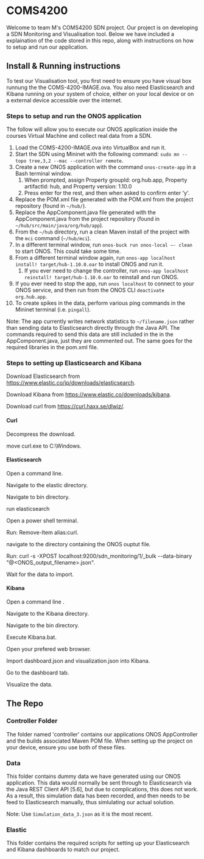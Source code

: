 # COMS4200
Welcome to team M's COMS4200 SDN project. Our project is on developing a SDN Monitoring and Visualisation tool. Below we have included a explaination of the code stored in this repo, along with instructions on how to setup and run our application.

## Install & Running instructions
To test our Visualisation tool, you first need to ensure you have visual box runnung the the COMS-4200-IMAGE.ova. You also need Elasticsearch and Kibana running on your system of choice, either on your local device or on a external device accessible over the internet.

### Steps to setup and run the ONOS application
The follow will allow you to execute our ONOS application inside the courses Virtual Machine and collect real data from a SDN.

1. Load the COMS-4200-IMAGE.ova into VirtualBox and run it.
2. Start the SDN using Mininet with the following command: `sudo mn --topo tree,3,2 --mac --controller remote`.
3. Create a new ONOS application with the command `onos-create-app` in a Bash terminal window.
    1. When prompted, assign Property groupId: org.hub.app, Property artifactId: hub, and Property version: 1.10.0 
    2. Press enter for the rest, and then when asked to confirm enter 'y'.
4. Replace the POM.xml file generated with the POM.xml from the project repository (found in `~/hub/`).
5. Replace the AppComponent.java file generated with the AppComponent.java from the project repository (found in `~/hub/src/main/java/org/hub/app`).
6. From the `~/hub` directory, run a clean Maven install of the project with the `mci` command (`~/hub/mci`).
7. In a different terminal window, run `onos-buck run onos-local –- clean` to start ONOS. This could take some time.
8. From a different terminal window again, run `onos-app localhost install! target/hub-1.10.0.oar` to install ONOS and run it.
    1. If you ever need to change the controller, run `onos-app localhost reinstall! target/hub-1.10.0.oar` to reinstall and run ONOS.
9. If you ever need to stop the app, run `onos localhost` to connect to your ONOS service, and then run from the ONOS CLI `deactivate org.hub.app`.
10. To create spikes in the data, perform various ping commands in the Mininet terminal (i.e. `pingall`).

Note: The app currently writes network statistics to `~/filename.json` rather than sending data to Elasticsearch directly through the Java API. The commands required to send this data are still included in the in the AppComponent.java, just they are commented out. The same goes for the required libraries in the pom.xml file.

### Steps to setting up Elasticsearch and Kibana
Download Elasticsearch from https://www.elastic.co/jp/downloads/elasticsearch.

Download Kibana from https://www.elastic.co/downloads/kibana.

Download curl from https://curl.haxx.se/dlwiz/.

#### Curl
Decompress the download.

move curl.exe to C:\Windows.


#### Elasticsearch
Open a command line. 

Navigate to the elastic directory.

Navigate to bin directory.

run elasticsearch

Open a power shell terminal.

Run: Remove-Item alias:curl.

navigate to the directory containing the ONOS ouptut file.

Run: curl -s -XPOST localhost:9200/sdn_monitoring/1/_bulk --data-binary "@<ONOS_output_filename>.json".

Wait for the data to import.

#### Kibana
Open a command line .

Navigate to the Kibana directory.

Navigate to the bin directory.

Execute Kibana.bat.

Open your prefered web browser.

Import dashboard.json and visualization.json into Kibana.

Go to the dashboard tab.

Visualize the data.

## The Repo

### Controller Folder
The folder named 'controller' contains our applications ONOS AppController and the builds associated Maven POM file. When setting up the project on your device, ensure you use both of these files.

### Data
This folder contains dummy data we have generated using our ONOS application. This data would normally be sent through to Elasticsearch via the Java REST Client API [5.6], but due to complications, this does not work. As a result, this simulation data has been recorded, and then needs to be feed to Elasticsearch manually, thus simlulating our actual solution.

Note: Use `Simulation_data_3.json` as it is the most recent.

### Elastic
This folder contains the required scripts for setting up your Elasticsearch and Kibana dashboards to match our project.
